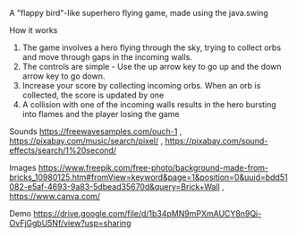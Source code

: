 A "flappy bird"-like superhero flying game, made using the java.swing


How it works

1) The game involves a hero flying through the sky, trying to collect orbs and move through gaps in the incoming walls.
2) The controls are simple - Use the up arrow key to go up and the down arrow key to go down. 
3) Increase your score by collecting incoming orbs. When an orb is collected, the score is updated by one
4) A collision with one of the incoming walls results in the hero bursting into flames and the player losing the game


Sounds
https://freewavesamples.com/ouch-1 , https://pixabay.com/music/search/pixel/ , https://pixabay.com/sound-effects/search/1%20second/

Images
https://www.freepik.com/free-photo/background-made-from-bricks_10980125.htm#fromView=keyword&page=1&position=0&uuid=bdd51082-e5af-4693-9a83-5dbead35670d&query=Brick+Wall , https://www.canva.com/

Demo
https://drive.google.com/file/d/1b34pMN9mPXmAUCY8n9Qi-OvFjGgbU5Nf/view?usp=sharing



